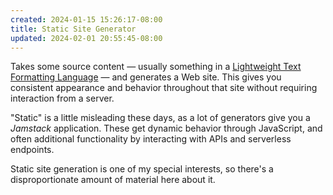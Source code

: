 ```yaml
---
created: 2024-01-15 15:26:17-08:00
title: Static Site Generator
updated: 2024-02-01 20:55:45-08:00
---
```


Takes some source content — usually something in a [Lightweight Text Formatting Language](Lightweight%20Text%20Formatting%20Language.md) — and generates a Web site. This gives you consistent appearance and behavior throughout that site without requiring interaction from a server.

"Static" is a little misleading these days, as a lot of generators give you a *Jamstack* application. These get dynamic behavior through JavaScript, and often additional functionality by interacting with APIs and serverless endpoints.

Static site generation is one of my special interests, so there's a disproportionate amount of material here about it.